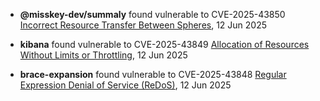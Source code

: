 - **@misskey-dev/summaly** found vulnerable to CVE-2025-43850 [Incorrect Resource Transfer Between Spheres](https://security.snyk.io/vuln/SNYK-JS-MISSKEYDEVSUMMALY-10060300), 12 Jun 2025

- **kibana** found vulnerable to CVE-2025-43849 [Allocation of Resources Without Limits or Throttling](https://security.snyk.io/vuln/SNYK-JS-KIBANA-10339387), 12 Jun 2025

- **brace-expansion** found vulnerable to CVE-2025-43848 [Regular Expression Denial of Service (ReDoS)](https://security.snyk.io/vuln/SNYK-JS-BRACEEXPANSION-1085000), 12 Jun 2025